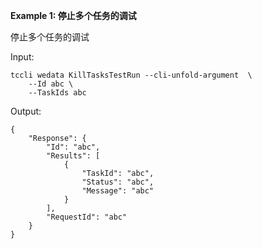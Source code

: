 **Example 1: 停止多个任务的调试**

停止多个任务的调试

Input: 

```
tccli wedata KillTasksTestRun --cli-unfold-argument  \
    --Id abc \
    --TaskIds abc
```

Output: 
```
{
    "Response": {
        "Id": "abc",
        "Results": [
            {
                "TaskId": "abc",
                "Status": "abc",
                "Message": "abc"
            }
        ],
        "RequestId": "abc"
    }
}
```


